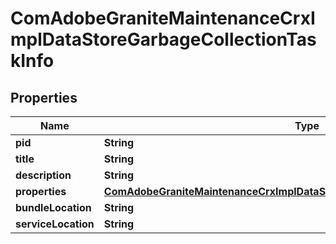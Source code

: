 

# ComAdobeGraniteMaintenanceCrxImplDataStoreGarbageCollectionTaskInfo

## Properties

Name | Type | Description | Notes
------------ | ------------- | ------------- | -------------
**pid** | **String** |  |  [optional]
**title** | **String** |  |  [optional]
**description** | **String** |  |  [optional]
**properties** | [**ComAdobeGraniteMaintenanceCrxImplDataStoreGarbageCollectionTaskProperties**](ComAdobeGraniteMaintenanceCrxImplDataStoreGarbageCollectionTaskProperties.md) |  |  [optional]
**bundleLocation** | **String** |  |  [optional]
**serviceLocation** | **String** |  |  [optional]



